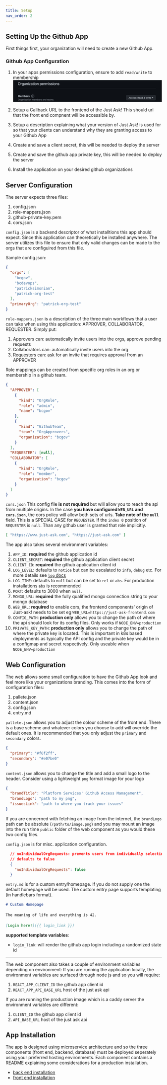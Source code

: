 ```yaml
---
title: Setup
nav_order: 2
---
```

## Setting Up the Github App

First things first, your organization will need to create a new Github App.


### Github App Configuration

1. In your apps permissions configuration, ensure to add `read/write` to membership
![membership](./images/membership.png)

2. Setup a Callback URL to the frontend of the Just Ask! This should url that the front end compnent will be accessible by.

3. Setup a description explaining what your version of Just Ask! is used for so that your clients can understand why they are granting access to your Github App
4. Create and save a client secret, this will be needed to deploy the server
5. Create and save the github app private key, this will be needed to deploy the server
6. Install the application on your desired github organizations

## Server Configuration

The server expects three files: 
1. config.json
2. role-mappers.json
3. github-private-key.pem
4. cors.json

`config.json` is a backend descriptor of what installtions this app should expect. Since this application can theoretically be installed anywhere. The server utilizes this file to ensure that only valid changes can be made to the orgs that are configuired from this file.

Sample config.json:
```json
{
  "orgs": [
    "bcgov",
    "bcdevops",
    "patricksimonian",
    "patrick-org-test"
  ],
  "primaryOrg": "patrick-org-test"
}
```

`role-mappers.json` is a description of the three main workflows that a user can take when using this application: APPROVER, COLLABORATOR, REQUESTER. Simply put:
1. Approvers can: automatically invite users into the orgs, approve pending requests
2. Collaborators can: automatically invite users into the org
3. Requesters can: ask for an invite that requires approval from an APPROVER

Role mappings can be created from specific org roles in an org or membership in a github team. 

```json
{
  "APPROVER": [
    {
      "kind": "OrgRole",
      "role": "admin",
      "name": "bcgov"
    },
    {
      "kind": "GithubTeam",
      "team": "OrgApprovers",
      "organization": "bcgov"
    }
  ],
  "REQUESTER": [null],
  "COLLABORATOR": [
    {
      "kind": "OrgRole",
      "role": "member",
      "organization": "bcgov"
    }
  ]
}
```

`cors.json` This config file __is not required__ but will allow you to reach the api from multiple origins. In the case __you have configured `WEB_URL` and `cors.json`__, the cors policy will allow both sets of urls. 
**Take note of the `null`** field. This is a SPECIAL CASE for `REQUESTER`. If the `index 0` position of `REQUESTER` is `null`. Than any github user is granted that role implicitly. 

```json
[ "https://www.just-ask.com", "https://just-ask.com" ]
```


The app also takes several environment variables:

1. `APP_ID`: __required__ the github application id
2. `CLIENT_SECRET`: __required__ the github application client secret
3. `CLIENT_ID`: __required__ the github application client id
4. `LOG_LEVEL`: defaults to `notice` but can be escalated to `info`, `debug` etc. For more details see [`log` docs](https://github.com/medikoo/log#readme)
5. `LOG_TIME`: defaults to `null` but can be set to `rel` or `abs`. For production installations `abs` is recommended
6. `PORT`: defaults to 3000 when `null`.
7. `MONGO_URL`: __required__ the fully qualified mongo connection string to your mongo database
8. `WEB_URL`: __required__ to enable cors, the frontend components' origin of Just-ask! needs to be set eg `WEB_URL=https://just-ask-frontend.com`
9. `CONFIG_PATH`: __production only__ allows you to change the path of where the api should look for its config files. Only works if `NODE_ENV=production`
10. `PRIVATE_KEY_PATH`: __production only__ allows you to change the path of where the private key is located. This is important in k8s based deployments as typically the API config and the private key would be in a configmap and secret respectively.  Only useable when `NODE_ENV=production`


## Web Configuration

The web allows some small configuration to have the Github App look and feel more like your organizations branding. This comes into the form of configuration files:
1. pallete.json
2. content.json
3. config.json
4. entry.md

`pallete.json` allows you to adjust the colour scheme of the front end. There is a base scheme and whatever colors you choose to add will override the default ones. It is recommended that you only adjust the `primary` and `secondary` colors.

```json
{
  "primary": "#f6f2ff",
  "secondary": "#e07be0"
}
```

`content.json` allows you to change the title and add a small logo to the header. Consider using a lightweight `png` format image for your logo

```json
{
  "brandTitle": "Platform Services' Github Access Management",
  "brandLogo": "path to my png",
  "issuesLink": "path to where you track your issues"
}
```

If you are concerned with fetching an image from the internet, the `brandLogo` path can be absolute (`/path/to/image.png`) and you may mount an image into the run time `public` folder of the web component as you would these two config files. 

`config.json` is for misc. application configuration.

```json 
  // noIndividualOrgRequests: prevents users from individually selecting org requests. They can only request access to all orgs.
  // defaults to false
  {
    "noIndividualOrgRequests": false
  }
```

`entry.md` is for a custom entry/homepage. If you do not supply one the default homepage will be used. The custom entry page supports templating (in handlebars format).

```md
# Custom Homepage

The meaning of life and everything is 42. 

[Login here!]({{ login_link }})
```

__supported template variables__:

- `login_link`: will render the github app login including a randomized state id

---

The web component also takes a couple of environment variables depending on environment:
If you are running the application locally, the environment variables are surfaced through node js and so you will require:

1. `REACT_APP_CLIENT_ID` the github app client id
2. `REACT_APP_API_BASE_URL` host of the just ask api

If you are running the production image which is a caddy server the environment variables are different:

1. `CLIENT_ID` the github app client id
2. `API_BASE_URL` host of the just ask api

## App Installation

The app is designed using microservice architecture and so the three components (front end, backend, database) must be deployed seperately using your preferred hosting environments. Each component contains a README explaining some considerations for a production installation. 

- [back end installation](https://github.com/patricksimonian/just-ask/blob/main/api/README.md)
- [front end installation](https://github.com/patricksimonian/just-ask/blob/main/web/README.md)



